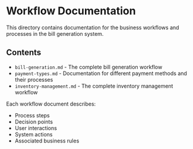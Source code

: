 # Workflow Documentation

This directory contains documentation for the business workflows and processes in the bill generation system.

## Contents

- `bill-generation.md` - The complete bill generation workflow
- `payment-types.md` - Documentation for different payment methods and their processes
- `inventory-management.md` - The complete inventory management workflow

Each workflow document describes:
- Process steps
- Decision points
- User interactions
- System actions
- Associated business rules